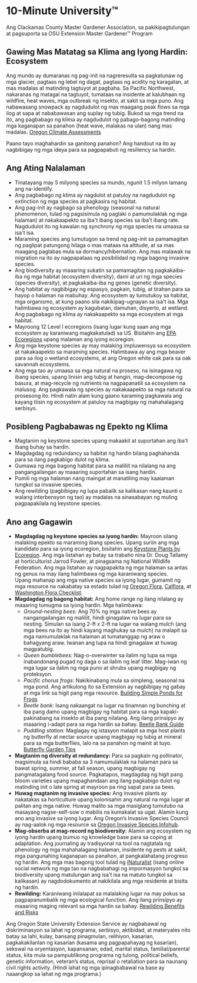 # 10-Minute University™  
Ang Clackamas County Master Gardener Association, sa pakikipagtulungan at pagsuporta sa OSU Extension Master Gardener™ Program  

## Gawing Mas Matatag sa Klima ang Iyong Hardin: Ecosystem  
Ang mundo ay dumaranas ng pag-init na nagreresulta sa pagkatunaw ng mga glacier, pagtaas ng lebel ng dagat, pagtaas ng acidity ng karagatan, at mas madalas at matinding tagtuyot at pagbaha. Sa Pacific Northwest, nakaranas ng matagal na tagtuyot, tumataas na insidente at kalubhaan ng wildfire, heat waves, mga outbreak ng insekto, at sakit sa mga puno. Ang nabawasang snowpack ay nagdudulot ng mas maagang peak flows sa mga ilog at sapa at nababawasan ang suplay ng tubig. Bukod sa mga trend na ito, ang pagbabago ng klima ay nagdudulot ng pabago-bagong matinding mga kaganapan sa panahon (heat wave, malakas na ulan) nang mas madalas. [Oregon Climate Assessments](https://blogs.oregonstate.edu/occri/oregon-climate-assessments/)  

Paano tayo maghahardin sa ganitong panahon? Ang handout na ito ay nagbibigay ng mga ideya para sa pagpapabuti ng resiliency sa hardin.  

## Ang Ating Nalalaman  
- Tinatayang may 5 milyong species sa mundo, ngunit 1.5 milyon lamang ang na-identify.  
- Ang pagbabago ng klima ay nagdulot at patuloy na nagdudulot ng extinction ng mga species at pagkasira ng habitat.  
- Ang pag-init ay nagbago sa phenology (seasonal na natural phenomenon, tulad ng pagsisimula ng paglaki o pamumulaklak ng mga halaman) at nakakaapekto sa iba't ibang species sa iba't ibang rate. Nagdudulot ito ng kawalan ng synchrony ng mga species na umaasa sa isa't isa.  
- Maraming species ang tumutugon sa trend ng pag-init sa pamamagitan ng paglipat patungong hilaga o mas mataas na altitude, at sa mas maagang paglabas mula sa dormancy/hibernation. Ang mas malawak na migration na ito ay nagpapataas ng posibilidad ng mga bagong invasive species.  
- Ang biodiversity ay maaaring sukatin sa pamamagitan ng pagkakaiba-iba ng mga habitat (ecosystem diversity), dami at uri ng mga species (species diversity), at pagkakaiba-iba ng genes (genetic diversity).  
- Ang habitat ay nagbibigay ng espasyo, pagkain, tubig, at tirahan para sa hayop o halaman na mabuhay. Ang ecosystem ay tumutukoy sa habitat, mga organismo, at kung paano sila nakikipag-ugnayan sa isa't isa. Mga halimbawa ng ecosystem ay kagubatan, damuhan, disyerto, at wetland. Ang pagbabago ng klima ay nakakaapekto sa mga ecosystem at mga habitat.  
- Mayroong 12 Level I ecoregions (isang lugar kung saan ang mga ecosystem ay karaniwang magkakatulad) sa US. Bisitahin ang [EPA Ecoregions](https://www.epa.gov/eco-research/ecoregions) upang malaman ang iyong ecoregion.  
- Ang mga keystone species ay may malaking impluwensya sa ecosystem at nakakaapekto sa maraming species. Halimbawa ay ang mga beaver para sa ilog o wetland ecosystems, at ang Oregon white oak para sa oak savannah ecosystems.  
- Ang mga tao ay umaasa sa mga natural na proseso, na isinagawa ng ibang species, upang linisin ang tubig at hangin, mag-decompose ng basura, at mag-recycle ng nutrients na nagpapanatili sa ecosystem na malusog. Ang pagkawala ng species ay nakakaapekto sa mga natural na prosesong ito. Hindi natin alam kung gaano karaming pagkawala ang kayang tiisin ng ecosystem at patuloy na magbigay ng mahahalagang serbisyo.  

## Posibleng Pagbabawas ng Epekto ng Klima  
- Magtanim ng keystone species upang makaakit at suportahan ang iba't ibang buhay sa hardin.  
- Magdagdag ng redundancy sa habitat ng hardin bilang paghahanda para sa ilang pagkabigo dulot ng klima.  
- Gumawa ng mga bagong habitat para sa maliliit na nilalang na ang pangangailangan ay maaaring suportahan sa isang hardin.  
- Pumili ng mga halaman nang maingat at manatiling may kaalaman tungkol sa invasive species.  
- Ang rewilding (pagbibigay ng lupa pabalik sa kalikasan nang kaunti o walang interbensyon ng tao) ay madalas na sinasabayan ng muling pagpapakilala ng keystone species.  

## Ano ang Gagawin  
- **Magdagdag ng keystone species sa iyong hardin:** Mayroon silang malaking epekto sa maraming ibang species. Upang suriin ang mga kandidato para sa iyong ecoregion, bisitahin ang [Keystone Plants by Ecoregion](https://www.nwf.org/Garden-for-Wildlife/About/Native-Plants/keystone-plants-by-ecoregion). Ang mga listahan ay batay sa trabaho nina Dr. Doug Tallamy at horticulturist Jarrod Fowler, at pinagsama ng National Wildlife Federation. Ang mga listahan ay nagpapakita ng mga halaman sa antas ng genus na may ilang halimbawa ng mga karaniwang species.  
  Upang mahanap ang mga native species sa iyong lugar, gumamit ng mga resource na nakabatay sa estado tulad ng [Oregon Flora](https://oregonflora.org/), [Calflora](https://www.calflora.org/), at [Washington Flora Checklist](https://burkeherbarium.org/waflora/checklist.php?Category=Endemic).  
- **Magdagdag ng bagong habitat:** Ang home range ng ilang nilalang ay maaaring tumugma sa iyong hardin. Mga halimbawa:  
  - *Ground-nesting bees:* Ang 70% ng mga native bees ay nangangailangan ng maliliit, hindi ginagalaw na lugar para sa nesting. Simulan sa isang 2-ft x 2-ft na lugar na walang mulch (ang mga bees na ito ay hindi kayang maghukay sa mulch) na malapit sa mga namumulaklak na halaman at tumatanggap ng araw o bahagyang araw. Iwanan ang lupa na hindi ginagalaw at huwag magpatubig.  
  - *Queen bumblebees:* Nag-o-overwinter sa ilalim ng lupa sa mga inabandonang pugad ng daga o sa ilalim ng leaf litter. Mag-iwan ng mga lugar sa ilalim ng mga puno at shrubs upang magbigay ng proteksyon.  
  - *Pacific chorus frogs:* Nakikinabang mula sa simpleng, seasonal na mga pond. Ang artikulong ito sa Extension ay nagbibigay ng gabay at mga link sa higit pang mga resource. [Building Simple Ponds for Frogs](https://extension.oregonstate.edu/news/how-build-simple-pond-native-frogs)  
  - *Beetle bank:* Isang nakaangat na lugar na tinamnan ng bunching at iba pang damo upang magbigay ng habitat para sa mga kapaki-pakinabang na insekto at iba pang nilalang. Ang ilang prinsipyo ay maaaring i-adapt para sa mga hardin sa bahay. [Beetle Bank Guide](http://oregonipm.ippc.orst.edu/Agroecology/NEW_BEETLE_BANK_1.pdf)  
  - *Puddling station:* Maglagay ng istasyon malapit sa mga host plants ng butterfly at nectar source upang magbigay ng tubig at mineral para sa mga butterflies, lalo na sa panahon ng mainit at tuyo. [Butterfly Garden Tips](https://www.nwf.org/-/media/Documents/PDFs/Garden-for-Wildlife/Tip-Sheets/Water-Butterfly-Gardens)  
- **Magtanim ng diversity at redundancy:** Para sa pagkain ng pollinator, magsimula sa hindi bababa sa 3 namumulaklak na halaman para sa bawat spring, summer, at fall season, upang magbigay ng pangmatagalang food source. Pagkatapos, magdagdag ng higit pang bloom varieties upang mapaghandaan ang ilang pagkabigo dulot ng matinding init o late spring at mayroon pa ring sapat para sa bees.  
- **Huwag magtanim ng invasive species:** Ang invasive plants ay nakatakas sa horticulture upang kolonisahin ang natural na mga lugar at palitan ang mga native. Huwag malito sa mga masiglang tumutubo na masayang nagse-self-sow o mabilis na kumakalat sa ugat. Alamin kung ano ang invasive sa iyong lugar. Ang Oregon’s Invasive Species Council ay nag-aalok ng mga resource sa [Oregon Invasive Species Infohub](https://www.oregoninvasivespeciescouncil.org/infohub).  
- **Mag-obserba at mag-record ng biodiversity:** Alamin ang ecosystem ng iyong hardin upang bumuo ng knowledge base para sa coping at adaptation. Ang journaling ay tradisyonal na tool na nagtatala ng phenology ng mga mahahalagang halaman, insidente ng pests at sakit, mga pangunahing kaganapan sa panahon, at pangkalahatang progreso ng hardin. Ang mga mas bagong tool tulad ng [iNaturalist](https://www.inaturalist.org) (isang online social network ng mga tao na nagbabahagi ng impormasyon tungkol sa biodiversity upang matulungan ang isa't isa na matuto tungkol sa kalikasan) ay nagdodokumento at nakikilala ang mga residente at bisita ng hardin.  
- **Rewilding:** Karaniwang inilalapat sa malalaking lugar na may pokus sa pagpapanumbalik ng mga ecological function. Ang ilang prinsipyo ay maaaring maging relevant sa mga hardin sa bahay. [Rewilding Benefits and Risks](https://www.iucn.org/resources/issues-brief/benefits-and-risks-rewilding)  

Ang Oregon State University Extension Service ay nagbabawal ng diskriminasyon sa lahat ng programa, serbisyo, aktibidad, at materyales nito batay sa lahi, kulay, bansang pinagmulan, relihiyon, kasarian, pagkakakilanlan ng kasarian (kasama ang pagpapahayag ng kasarian), sekswal na oryentasyon, kapansanan, edad, marital status, familial/parental status, kita mula sa pampublikong programa ng tulong, political beliefs, genetic information, veteran’s status, reprisal o retaliation para sa naunang civil rights activity. (Hindi lahat ng mga ipinagbabawal na base ay naaangkop sa lahat ng mga programa.)